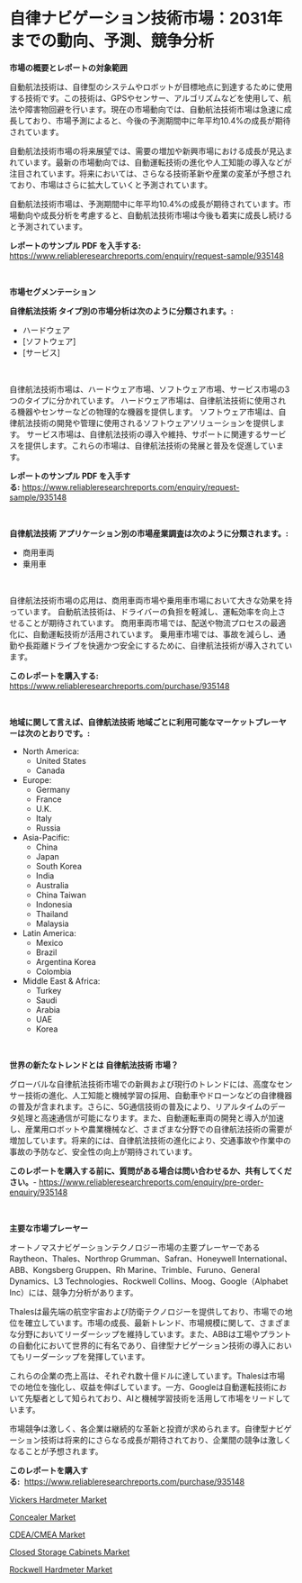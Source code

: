 <p><h1>自律ナビゲーション技術市場：2031年までの動向、予測、競争分析</h1></p><p><strong>市場の概要とレポートの対象範囲</strong></p>
<p><p>自動航法技術は、自律型のシステムやロボットが目標地点に到達するために使用する技術です。この技術は、GPSやセンサー、アルゴリズムなどを使用して、航法や障害物回避を行います。現在の市場動向では、自動航法技術市場は急速に成長しており、市場予測によると、今後の予測期間中に年平均10.4%の成長が期待されています。</p><p>自動航法技術市場の将来展望では、需要の増加や新興市場における成長が見込まれています。最新の市場動向では、自動運転技術の進化や人工知能の導入などが注目されています。将来においては、さらなる技術革新や産業の変革が予想されており、市場はさらに拡大していくと予測されています。</p><p>自動航法技術市場は、予測期間中に年平均10.4%の成長が期待されています。市場動向や成長分析を考慮すると、自動航法技術市場は今後も着実に成長し続けると予測されています。</p></p>
<p><strong>レポートのサンプル PDF を入手する:</strong> <a href="https://www.reliableresearchreports.com/enquiry/request-sample/935148">https://www.reliableresearchreports.com/enquiry/request-sample/935148</a></p>
<p>&nbsp;</p>
<p><strong>市場セグメンテーション</strong></p>
<p><strong>自律航法技術 タイプ別の市場分析は次のように分類されます。:</strong></p>
<p><ul><li>ハードウェア</li><li>[ソフトウェア]</li><li>[サービス]</li></ul></p>
<p>&nbsp;</p>
<p><p>自律航法技術市場は、ハードウェア市場、ソフトウェア市場、サービス市場の3つのタイプに分かれています。 ハードウェア市場は、自律航法技術に使用される機器やセンサーなどの物理的な機器を提供します。 ソフトウェア市場は、自律航法技術の開発や管理に使用されるソフトウェアソリューションを提供します。 サービス市場は、自律航法技術の導入や維持、サポートに関連するサービスを提供します。これらの市場は、自律航法技術の発展と普及を促進しています。</p></p>
<p><strong>レポートのサンプル PDF を入手する:</strong>&nbsp;<a href="https://www.reliableresearchreports.com/enquiry/request-sample/935148">https://www.reliableresearchreports.com/enquiry/request-sample/935148</a></p>
<p>&nbsp;</p>
<p><strong> 自律航法技術 アプリケーション別の市場産業調査は次のように分類されます。:</strong></p>
<p><ul><li>商用車両</li><li>乗用車</li></ul></p>
<p>&nbsp;</p>
<p><p>自律航法技術市場の応用は、商用車両市場や乗用車市場において大きな効果を持っています。 自動航法技術は、ドライバーの負担を軽減し、運転効率を向上させることが期待されています。 商用車両市場では、配送や物流プロセスの最適化に、自動運転技術が活用されています。 乗用車市場では、事故を減らし、通勤や長距離ドライブを快適かつ安全にするために、自律航法技術が導入されています。</p></p>
<p><strong>このレポートを購入する:</strong>&nbsp; <a href="https://www.reliableresearchreports.com/purchase/935148">https://www.reliableresearchreports.com/purchase/935148</a></p>
<p>&nbsp;</p>
<p><strong>地域に関して言えば、自律航法技術 地域ごとに利用可能なマーケットプレーヤーは次のとおりです。:</strong></p>
<p><ul>
    <li>
        North America:
        <ul>
            <li>United States</li>
            <li>Canada</li>
        </ul>
    </li>
    <li>
        Europe:
        <ul>
            <li>Germany</li>
            <li>France</li>
            <li>U.K.</li>
            <li>Italy</li>
            <li>Russia</li>
        </ul>
    </li>
    <li>
        Asia-Pacific:
        <ul>
            <li>China</li>
            <li>Japan</li>
            <li>South Korea</li>
            <li>India</li>
            <li>Australia</li>
            <li>China Taiwan</li>
            <li>Indonesia</li>
            <li>Thailand</li>
            <li>Malaysia</li>
        </ul>
    </li>
    <li>
        Latin America:
        <ul>
            <li>Mexico</li>
            <li>Brazil</li>
            <li>Argentina Korea</li>
            <li>Colombia</li>
        </ul>
    </li>
    <li>
        Middle East & Africa:
        <ul>
            <li>Turkey</li>
            <li>Saudi</li>
            <li>Arabia</li>
            <li>UAE</li>
            <li>Korea</li>
        </ul>
    </li>
    </ul></p>
<p>&nbsp;</p>
<p><strong>世界の新たなトレンドとは 自律航法技術 市場？</strong></p>
<p><p>グローバルな自律航法技術市場での新興および現行のトレンドには、高度なセンサー技術の進化、人工知能と機械学習の採用、自動車やドローンなどの自律機器の普及が含まれます。さらに、5G通信技術の普及により、リアルタイムのデータ処理と高速通信が可能になります。また、自動運転車両の開発と導入が加速し、産業用ロボットや農業機械など、さまざまな分野での自律航法技術の需要が増加しています。将来的には、自律航法技術の進化により、交通事故や作業中の事故の予防など、安全性の向上が期待されています。</p></p>
<p><strong>このレポートを購入する前に、質問がある場合は問い合わせるか、共有してください。</strong>- <a href="https://www.reliableresearchreports.com/enquiry/pre-order-enquiry/935148">https://www.reliableresearchreports.com/enquiry/pre-order-enquiry/935148</a></p>
<p>&nbsp;</p>
<p><strong>主要な市場プレーヤー</strong></p>
<p><p>オートノマスナビゲーションテクノロジー市場の主要プレーヤーであるRaytheon、Thales、Northrop Grumman、Safran、Honeywell International、ABB、Kongsberg Gruppen、Rh Marine、Trimble、Furuno、General Dynamics、L3 Technologies、Rockwell Collins、Moog、Google（Alphabet Inc）には、競争力分析があります。</p><p>Thalesは最先端の航空宇宙および防衛テクノロジーを提供しており、市場での地位を確立しています。市場の成長、最新トレンド、市場規模に関して、さまざまな分野においてリーダーシップを維持しています。また、ABBは工場やプラントの自動化において世界的に有名であり、自律型ナビゲーション技術の導入においてもリーダーシップを発揮しています。</p><p>これらの企業の売上高は、それぞれ数十億ドルに達しています。Thalesは市場での地位を強化し、収益を伸ばしています。一方、Googleは自動運転技術において先駆者として知られており、AIと機械学習技術を活用して市場をリードしています。</p><p>市場競争は激しく、各企業は継続的な革新と投資が求められます。自律型ナビゲーション技術は将来的にさらなる成長が期待されており、企業間の競争は激しくなることが予想されます。</p></p>
<p><strong>このレポートを購入する:</strong>&nbsp;&nbsp;<a href="https://www.reliableresearchreports.com/purchase/935148">https://www.reliableresearchreports.com/purchase/935148</a></p>
<p><p><a href="https://summer-dogwood-3e9.notion.site/Vickers-Hardmeter-Market-Size-Market-Share-and-Global-Market-Analysis-Report-2024-2031-7909383d351e4271aa4920a5bebd4c41">Vickers Hardmeter Market</a></p><p><a href="https://view.publitas.com/reportprime-1/concealer-market-size-growth-outlook-from-2024-to-2031-projecting-at-markets-trends-analysis-by-application-regional-outlook-and-revenue/">Concealer Market</a></p><p><a href="https://lydian-appliance-61d.notion.site/CDEA-CMEA-Market-Analysis-Examines-its-Scope-on-Growth-Opportunities-and-Forecasted-Trends-Spanning-b4c33cafd1d348a7a34dc16c3277484c">CDEA/CMEA Market</a></p><p><a href="https://view.publitas.com/reportprime-1/decoding-the-closed-storage-cabinets-market-a-deep-dive-into-the-latest-market-trends-market-segmentation-and-competitive-analysis/">Closed Storage Cabinets Market</a></p><p><a href="https://forested-sushi-9b0.notion.site/Rockwell-Hardmeter-Market-Research-Report-Forecasted-for-Period-from-2024-2031-by-Market-Type-Ma-ac96be0daa0a444dbfb08bf54314380f">Rockwell Hardmeter Market</a></p></p>